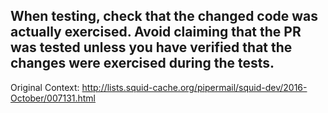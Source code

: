 When testing, check that the changed code was actually exercised. Avoid
claiming that the PR was tested unless you have verified that the changes
were exercised during the tests.
----

Original Context:
http://lists.squid-cache.org/pipermail/squid-dev/2016-October/007131.html
